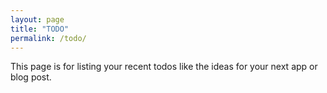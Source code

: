 ```yaml
---
layout: page
title: "TODO"
permalink: /todo/
---
```


This page is for listing your recent todos like the ideas for your next app or blog post.

